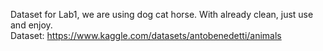 Dataset for Lab1, we are using dog cat horse. With already clean, just use and enjoy.  
Dataset: https://www.kaggle.com/datasets/antobenedetti/animals  
